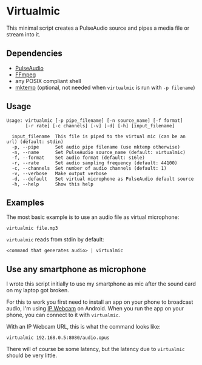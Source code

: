 # Virtualmic

This minimal script creates a PulseAudio source and pipes a media file or stream into it.

## Dependencies

- [PulseAudio](https://www.freedesktop.org/wiki/Software/PulseAudio/)
- [FFmpeg](http://ffmpeg.org/)
- any POSIX compliant shell
- [mktemp](https://www.gnu.org/software/coreutils/mktemp) (optional, not needed when `virtualmic` is run with `-p filename`)

## Usage

```
Usage: virtualmic [-p pipe_filename] [-n source_name] [-f format]
       [-r rate] [-c channels] [-v] [-d] [-h] [input_filename]

  input_filename  This file is piped to the virtual mic (can be an url) (default: stdin)
  -p, --pipe      Set audio pipe filename (use mktemp otherwise)
  -n, --name      Set PulseAudio source_name (default: virtualmic)
  -f, --format    Set audio format (default: s16le)
  -r, --rate      Set audio sampling frequency (default: 44100)
  -c, --channels  Set number of audio channels (default: 1)
  -v, --verbose   Make output verbose
  -d, --default   Set virtual microphone as PulseAudio default source
  -h, --help      Show this help
```

## Examples

The most basic example is to use an audio file as virtual microphone:
```
virtualmic file.mp3
```

`virtualmic` reads from stdin by default:
```
<command that generates audio> | virtualmic
```

## Use any smartphone as microphone

I wrote this script initially to use my smartphone as mic after the sound card on my laptop got broken.

For this to work you first need to install an app on your phone to broadcast audio,
I'm using [IP Webcam](https://play.google.com/store/apps/details?id=com.pas.webcam&hl=en_US&gl=US) on Android.
When you run the app on your phone, you can connect to it with `virtualmic`.

With an IP Webcam URL, this is what the command looks like:
```
virtualmic 192.168.0.5:8080/audio.opus
```

There will of course be some latency, but the latency due to `virtualmic` should be very little.
